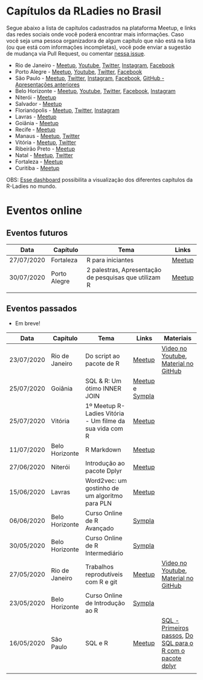 # Capítulos da RLadies no Brasil

Segue abaixo a lista de capítulos cadastrados na plataforma Meetup, e links das redes sociais onde você poderá encontrar mais informações. Caso você seja uma pessoa organizadora de algum capítulo que não está na lista (ou que está com informações incompletas), você pode enviar a sugestão de mudança via Pull Request, ou comentar [nessa issue](https://github.com/R-Ladies-Sao-Paulo/RLadies-Brasil/issues/1).

- Rio de Janeiro - [Meetup](https://www.meetup.com/rladies-rio/), [Youtube](https://www.youtube.com/channel/UCGwTYiK7vTePhPpDRgQAq_A/featured), [Twitter](https://twitter.com/rladiesrio), [Instagram](https://www.instagram.com/rladiesrio/), [Facebook](http://facebook.com/rladiesrio)
- Porto Alegre - [Meetup](https://www.meetup.com/rladies-porto-alegre/), [Youtube](https://www.youtube.com/channel/UCDCOvchmfUW7gFP5CrSIXrw), [Twitter](https://twitter.com/RLadiesPOA), [Facebook](https://www.facebook.com/RLadiesPortoAlegre/)
- São Paulo - [Meetup](https://www.meetup.com/rladies-sao-paulo/), [Twitter](https://twitter.com/RLadiesSaoPaulo), [Instagram](https://www.instagram.com/RLadiesSaoPaulo/), [Facebook](http://facebook.com/RLadiesSaoPaulo), [GitHub - Apresentações anteriores](https://github.com/rladies/meetup-presentations_sao-paulo)
- Belo Horizonte - [Meetup](https://www.meetup.com/rladies-belo-horizonte/), [Youtube](https://www.youtube.com/channel/UCtpGCWyRdscfs6KflWjACKw), [Twitter](https://twitter.com/RLadiesBH), [Facebook](https://www.facebook.com/rladiesbelohorizonte/), [Instagram](https://www.instagram.com/rladiesbh/)
- Niterói - [Meetup](https://www.meetup.com/rladies-niteroi/)
- Salvador - [Meetup](https://www.meetup.com/rladies-salvador/)
- Florianópolis - [Meetup](https://www.meetup.com/rladies-florianopolis/), [Twitter](https://twitter.com/RLadiesFloripa), [Instagram](https://www.instagram.com/rladies.floripa/)
- Lavras - [Meetup](https://www.meetup.com/rladies-lavras/)
- Goiânia - [Meetup](https://www.meetup.com/rladies-goiania/)
- Recife - [Meetup](https://www.meetup.com/rladies-recife/)
- Manaus - [Meetup](https://www.meetup.com/R-Ladies-Manaus/), [Twitter](https://twitter.com/r_manaus)
- Vitória - [Meetup](https://www.meetup.com/rladies-vitoria/), [Twitter](https://twitter.com/rladiesvix)
- Ribeirão Preto - [Meetup](https://www.meetup.com/rladies-ribeirao-preto/)
- Natal - [Meetup](https://www.meetup.com/rladies-natal/), [Twitter](https://twitter.com/RLadiesNatal)
- Fortaleza - [Meetup](https://www.meetup.com/rladies-fortaleza/)
- Curitiba - [Meetup](https://www.meetup.com/rladies-curitibaa/)




OBS: [Esse  dashboard](https://benubah.github.io/r-community-explorer/rladies.html) possibilita a visualização dos diferentes capítulos da R-Ladies no mundo.

# Eventos online

## Eventos futuros

| Data | Capítulo | Tema | Links |
|------|----------|------|------|
|27/07/2020| Fortaleza | R para iniciantes | [Meetup](https://www.meetup.com/rladies-fortaleza/events/271839227/) |
|30/07/2020| Porto Alegre | 2 palestras, Apresentação de pesquisas que utilizam R | [Meetup](https://www.meetup.com/rladies-porto-alegre/events/271909699/)|
|      |          |      |      |




## Eventos passados

- Em breve!

| Data | Capítulo | Tema | Links | Materiais|
|------|----------|------|------|------|
|23/07/2020| Rio de Janeiro | Do script ao pacote de R | [Meetup](https://www.meetup.com/rladies-rio/events/271908427/) | [Video no Youtube](https://www.youtube.com/watch?v=NkahvnQizp0), [Material no GitHub](https://github.com/AndreaSanchezTapia/R-Ladies_meetup_julho_2020) |
|25/07/2020| Goiânia | SQL & R: Um ótimo INNER JOIN | [Meetup](https://www.meetup.com/rladies-goiania/events/271509284/) e [Sympla](https://www.sympla.com.br/mes-do-r---curso-online-de-sql-e-r-um-otimo-inner-join__886073) |      |
|25/07/2020| Vitória | 1º Meetup R-Ladies Vitória - Um filme da sua vida com R | [Meetup](https://www.meetup.com/rladies-vitoria/events/271974702/)|      |
|11/07/2020| Belo Horizonte | R Markdown | [Meetup](https://www.meetup.com/rladies-belo-horizonte/events/271646004/)      |      |
|27/06/2020| Niterói | Introdução ao pacote Dplyr | [Meetup](https://www.meetup.com/rladies-niteroi/events/271078955/) |      |
|15/06/2020| Lavras | Word2vec: um gostinho de um algoritmo para PLN | [Meetup](https://www.meetup.com/rladies-lavras/events/271127428/) |      |
|06/06/2020| Belo Horizonte | Curso Online de R Avançado | [Sympla](https://www.sympla.com.br/we-r-ladies---curso-online-de-r-avancado__854681) |      |
|30/05/2020| Belo Horizonte | Curso Online de R Intermediário | [Sympla](https://www.sympla.com.br/we-r-ladies---curso-online-de-r-intermediario__853337) |      |
|27/05/2020| Rio de Janeiro | Trabalhos reprodutíveis com R e git | [Meetup](https://www.meetup.com/rladies-rio/events/270727462/) | [Video no Youtube](https://youtu.be/4nfIbiS1Huw), [Material no GitHub](https://github.com/saramortara/R-git-tutorial) |
|23/05/2020| Belo Horizonte | Curso Online de Introdução ao R | [Sympla](https://www.sympla.com.br/we-r-ladies---curso-online-de-introducao-ao-r__853103) |      |
|16/05/2020| São Paulo | SQL e R | [Meetup](https://www.meetup.com/rladies-sao-paulo/events/270562652/)| [SQL - Primeiros passos](https://github.com/rladies/meetup-presentations_sao-paulo/blob/master/pdf_presentations/2020-05-16_RLadies-SQL_Adriana_Leticia_dos_Reis.pdf), [Do SQL para o R com o pacote dplyr](https://bit.ly/rladiessaopaulo-sql-r)
|      |          |      |      |      |



